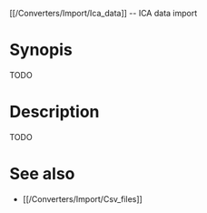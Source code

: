[[/Converters/Import/Ica_data]] -- ICA data import

# Synopis

TODO

# Description

TODO

# See also

* [[/Converters/Import/Csv_files]]
